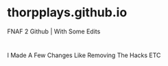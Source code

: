 # thorpplays.github.io
FNAF 2 Github | With Some Edits
#
I Made A Few Changes Like Removing The Hacks ETC
